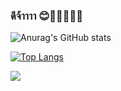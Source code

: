 ###  ดีจ้าาาา 😊🐱‍🏍🐱‍💻👋

![Anurag's GitHub stats](https://github-readme-stats.vercel.app/api?username=pakawatkung&show_icons=true&theme=synthwave) 


[![Top Langs](https://github-readme-stats.vercel.app/api/top-langs/?username=pakawatkung&layout=demo)](https://github.com/anuraghazra/github-readme-stats)


![](./profile-3d-contrib/profile-green-animate.svg)
